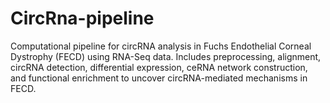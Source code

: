 # CircRna-pipeline
Computational pipeline for circRNA analysis in Fuchs Endothelial Corneal Dystrophy (FECD) using RNA-Seq data. Includes preprocessing, alignment, circRNA detection, differential expression, ceRNA network construction, and functional enrichment to uncover circRNA-mediated mechanisms in FECD.
